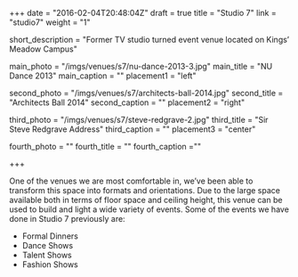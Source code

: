 +++
date = "2016-02-04T20:48:04Z"
draft = true
title = "Studio 7"
link = "studio7"
weight = "1"

short_description = "Former TV studio turned event venue located on Kings’ Meadow Campus"

main_photo = "/imgs/venues/s7/nu-dance-2013-3.jpg"
main_title = "NU Dance 2013"
main_caption = ""
placement1 = "left"

second_photo = "/imgs/venues/s7/architects-ball-2014.jpg"
second_title = "Architects Ball 2014"
second_caption = ""
placement2 = "right"


third_photo = "/imgs/venues/s7/steve-redgrave-2.jpg"
third_title = "Sir Steve Redgrave Address"
third_caption = ""
placement3 = "center"

fourth_photo = ""
fourth_title = ""
fourth_caption =""

+++

One of the venues we are most comfortable in, we’ve been able to transform
this space into formats and orientations. Due to the large space available both
in terms of floor space and ceiling height, this venue can be used to build and
light a wide variety of events. Some of the events we have done in Studio 7
previously are:

- Formal Dinners
- Dance Shows
- Talent Shows
- Fashion Shows

